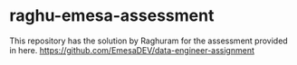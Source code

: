 # raghu-emesa-assessment
This repository has the solution by Raghuram for the assessment provided in here. https://github.com/EmesaDEV/data-engineer-assignment
